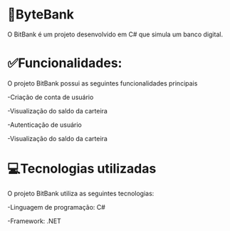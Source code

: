 # 🏦ByteBank

O BitBank é um projeto desenvolvido em C# que simula um banco digital.

# ✅Funcionalidades:

O projeto BitBank possui as seguintes funcionalidades principais

-Criação de conta de usuário

-Visualização do saldo da carteira

-Autenticação de usuário

-Visualização do saldo da carteira

# 💻Tecnologias utilizadas

O projeto BitBank utiliza as seguintes tecnologias:

-Linguagem de programação: C#

-Framework: .NET
